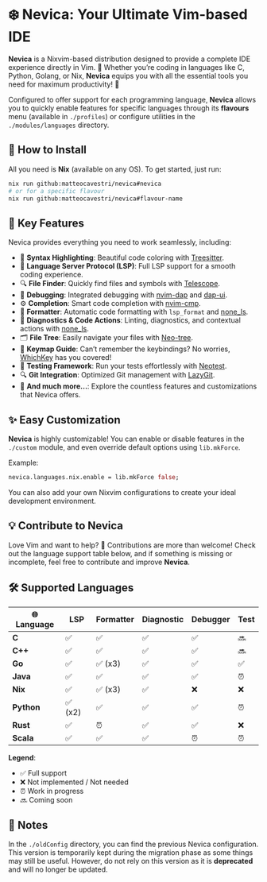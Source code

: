 # ❄️ Nevica: Your Ultimate Vim-based IDE

**Nevica** is a Nixvim-based distribution designed to provide a complete IDE experience directly in Vim. 🌟 Whether you’re coding in languages like C, Python, Golang, or Nix, **Nevica** equips you with all the essential tools you need for maximum productivity! 🚀

Configured to offer support for each programming language, **Nevica** allows you to quickly enable features for specific languages through its **flavours** menu (available in `./profiles`) or configure utilities in the `./modules/languages` directory.

## 🚀 **How to Install**

All you need is **Nix** (available on any OS). To get started, just run:

```bash
nix run github:matteocavestri/nevica#nevica
# or for a specific flavour
nix run github:matteocavestri/nevica#flavour-name
```

## 🔧 **Key Features**

Nevica provides everything you need to work seamlessly, including:

- 🎨 **Syntax Highlighting**: Beautiful code coloring with [Treesitter](https://github.com/nvim-treesitter/nvim-treesitter).
- 🧠 **Language Server Protocol (LSP)**: Full LSP support for a smooth coding experience.
- 🔍 **File Finder**: Quickly find files and symbols with [Telescope](https://github.com/nvim-telescope/telescope.nvim).
- 🐛 **Debugging**: Integrated debugging with [nvim-dap](https://github.com/mfussenegger/nvim-dap) and [dap-ui](https://github.com/rcarriga/nvim-dap-ui).
- ⚙️ **Completion**: Smart code completion with [nvim-cmp](https://github.com/hrsh7th/nvim-cmp).
- 📝 **Formatter**: Automatic code formatting with `lsp_format` and [none_ls](https://github.com/nvimtools/none-ls.nvim).
- 🚨 **Diagnostics & Code Actions**: Linting, diagnostics, and contextual actions with [none_ls](https://github.com/nvimtools/none-ls.nvim).
- 🗂️ **File Tree**: Easily navigate your files with [Neo-tree](https://github.com/nvim-neo-tree/neo-tree.nvim).
- 🎹 **Keymap Guide**: Can’t remember the keybindings? No worries, [WhichKey](https://github.com/folke/which-key.nvim) has you covered!
- 🧪 **Testing Framework**: Run your tests effortlessly with [Neotest](https://github.com/nvim-neotest/neotest).
- 🔍 **Git Integration**: Optimized Git management with [LazyGit](https://github.com/jesseduffield/lazygit).
- 🔧 **And much more...**: Explore the countless features and customizations that Nevica offers.

## ✨ **Easy Customization**

**Nevica** is highly customizable! You can enable or disable features in the `./custom` module, and even override default options using `lib.mkForce`.

Example:

```nix
nevica.languages.nix.enable = lib.mkForce false;
```

You can also add your own Nixvim configurations to create your ideal development environment.

## 💡 **Contribute to Nevica**

Love Vim and want to help? 🎉 Contributions are more than welcome! Check out the language support table below, and if something is missing or incomplete, feel free to contribute and improve **Nevica**.

## 🛠️ **Supported Languages**

| 🌐 Language | LSP     | Formatter | Diagnostic | Debugger | Test |
| ----------- | ------- | --------- | ---------- | -------- | ---- |
| **C**       | ✅      | ✅        | ✅         | ✅       | 🔜   |
| **C++**     | ✅      | ✅        | ✅         | ✅       | 🔜   |
| **Go**      | ✅      | ✅ (x3)   | ✅         | ✅       | ✅   |
| **Java**    | ✅      | ✅        | ✅         | ✅       | ⏰   |
| **Nix**     | ✅      | ✅ (x3)   | ✅         | ❌       | ❌   |
| **Python**  | ✅ (x2) | ✅        | ✅         | ✅       | ⏰   |
| **Rust**    | ✅      | ⏰        | ✅         | ✅       | ❌   |
| **Scala**   | ✅      | ✅        | ✅         | ⏰       | ⏰   |

**Legend**:

- ✅ Full support
- ❌ Not implemented / Not needed
- ⏰ Work in progress
- 🔜 Coming soon

## 📝 **Notes**

In the `./oldConfig` directory, you can find the previous Nevica configuration. This version is temporarily kept during the migration phase as some things may still be useful. However, do not rely on this version as it is **deprecated** and will no longer be updated.
